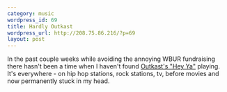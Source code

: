```yaml
--- 
category: music
wordpress_id: 69
title: Hardly Outkast
wordpress_url: http://208.75.86.216/?p=69
layout: post
---
```

In the past couple weeks while avoiding the annoying WBUR fundraising there hasn't been a time when I haven't found <a href="http://www.bassdrop.com/wuwei/heyya.mp3">Outkast's "Hey Ya"</a> playing. It's everywhere - on hip hop stations, rock stations, tv, before movies and now permanently stuck in my head.
